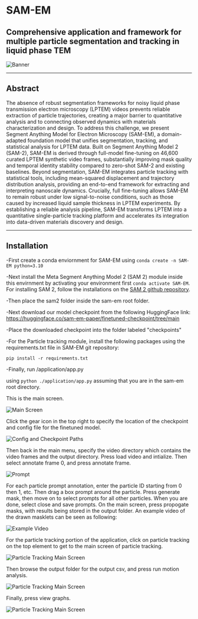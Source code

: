 # SAM-EM
## Comprehensive application and framework for multiple particle segmentation and tracking in liquid phase TEM
![Banner](./images/banner.jpg)
* * * * * *
## Abstract

The absence of robust segmentation frameworks for noisy liquid phase transmission electron microscopy (LPTEM) videos prevents reliable extraction of particle trajectories, creating a major barrier to quantitative analysis and to connecting observed dynamics with materials characterization and design. To address this challenge, we present Segment Anything Model for Electron Microscopy (SAM-EM), a domain-adapted foundation model that unifies segmentation, tracking, and statistical analysis for LPTEM data. Built on Segment Anything Model 2 (SAM-2), SAM-EM is derived through full-model fine-tuning on 46,600 curated LPTEM synthetic video frames, substantially improving mask quality and temporal identity stability compared to zero-shot SAM-2 and existing baselines. Beyond segmentation, SAM-EM integrates particle tracking with statistical tools, including mean-squared displacement and trajectory distribution analysis, providing an end-to-end framework for extracting and interpreting nanoscale dynamics. Crucially, full fine-tuning allows SAM-EM to remain robust under low signal-to-noise conditions, such as those caused by increased liquid sample thickness in LPTEM experiments. By establishing a reliable analysis pipeline, SAM-EM transforms LPTEM into a quantitative single-particle tracking platform and accelerates its integration into data-driven materials discovery and design.
* * * * * *

## Installation

-First create a conda enviornment for SAM-EM using `conda create -n SAM-EM python=3.10`

-Next install the Meta Segment Anything Model 2 (SAM 2) module inside this envirnment by activating your environment first `conda activate SAM-EM`. For installing SAM 2, follow the installations on the [SAM 2 github repository](https://github.com/facebookresearch/sam2).

-Then place the sam2 folder inside the sam-em root folder.

-Next download our model checkpoint from the following HuggingFace link: https://huggingface.co/sam-em-paper/finetuned-checkpoint/tree/main

-Place the downloaded checkpoint into the folder labeled "checkpoints"

-For the Particle tracking module, install the following packages using the requirements.txt file in SAM-EM git repository:

`pip install -r requirements.txt`

-Finally, run /application/app.py

using `python ./application/app.py` assuming that you are in the sam-em root directory.

This is the main screen.

![Main Screen](./images/main.png)

Click the gear icon in the top right to specify the location of the checkpoint and config file for the finetuned model.

![Config and Checkpoint Paths](./images/config_checkpoint.png)

Then back in the main menu, specify the video directory which contains the video frames and the output directory. Press load video and intialize. Then select annotate frame 0, and press annotate frame.

![Prompt](./images/prompt.png)


For each particle prompt annotation, enter the particle ID starting from 0 then 1, etc. Then drag a box prompt around the particle. Press generate mask, then move on to select prompts for all other particles. When you are done, select close and save prompts. On the main screen, press propogate masks, with results being stored in the output folder. An example video of the drawn masklets can be seen as following:

![Example Video](./images/exampleanimation.gif)

For the particle tracking portion of the application, click on particle tracking on the top element to get to the main screen of particle tracking.

![Particle Tracking Main Screen](./images/main_traj.png)

Then browse the output folder for the output csv, and press run motion analysis.

![Particle Tracking Main Screen](./images/main_traj_csv.png)

Finally, press view graphs.

![Particle Tracking Main Screen](./images/traj_dist.png)



